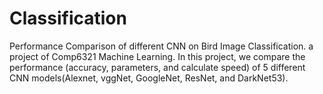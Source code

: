 # Classification

Performance Comparison of different CNN on Bird Image Classification. 
a project of Comp6321 Machine Learning. 
In this project, we compare the performance (accuracy, parameters, and calculate speed) of 5 different CNN models(Alexnet, vggNet, GoogleNet, ResNet, and DarkNet53). 
